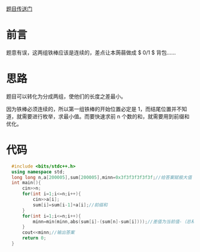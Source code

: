 [题目传送门](https://www.luogu.com.cn/problem/AT5666)

# 前言

题意有误，这两组铁棒应该是连续的，差点让本蒟蒻做成 $ 0/1 $ 背包……

# 思路

题目可以转化为分成两组，使他们的长度之差最小。

因为铁棒必须连续的，所以第一组铁棒的开始位置必定是 1，而结尾位置并不知道，就需要进行枚举，求最小值。而要快速求前 n 个数的和，就需要用到前缀和优化。

# 代码

```cpp
  #include <bits/stdc++.h>
  using namespace std;
  long long n,a[200005],sum[200005],minn=0x3f3f3f3f3f3f;//给答案赋极大值
  int main(){
      cin>>n;
      for(int i=1;i<=n;i++){
          cin>>a[i];
          sum[i]=sum[i-1]+a[i];//前缀和
      }
      for(int i=1;i<=n;i++){
          minn=min(minn,abs(sum[i]-(sum[n]-sum[i])));//差值为当前值-（总和-当前值）
      }
      cout<<minn;//输出答案
      return 0;
  }
```

